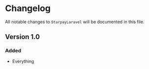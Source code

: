 # Changelog

All notable changes to `StarpayLaravel` will be documented in this file.

## Version 1.0

### Added
- Everything

